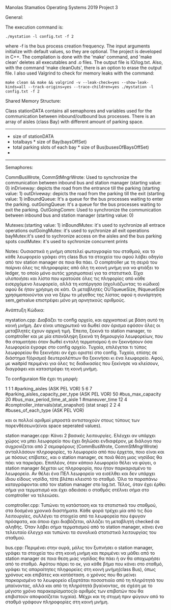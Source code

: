 Manolas Stamatios Operating Systems 2019 Project 3

General:

The execution command is:

    ./mystation -l config.txt -f 2 
where -f is the bus process creation frequency. The input arguments initialize with default values, so they are optional. The project is developed in C++. The compilation is done with the 'make' command, and 'make clean' deletes all executables and .ο files. The output file is IO/log.txt. Also, with the command 'make cleanOuts', there is an option to erase the output file. I also used Valgrind to check for memory leaks with the command:

    make clean && make && valgrind -v --leak-check=yes --show-leak-kinds=all --track-origins=yes --trace-children=yes ./mystation -l config.txt -f 2

Shared Memory Structure:

Class stationDATA contains all semaphores and variables used for the communication between inbound/outbound bus processes. There is an array of aisles (class Bay) with different amount of parking space.

 ******************************************************************
 * size of stationDATA
 * totalbays * size of Bay(baysOffSet)
 * total parking slots of each bay * size of Bus(busesOfBaysOffSet)
 * 
 ******************************************************************

Semaphores:

CommBusWrote, CommStMngrWrote: Used to synchronize the communication between inbound bus and station manager (starting value: 0)
inDriveway: depicts the road from the entrance till the parking (starting value: 1)
outDriveway: depicts the road from the parking till the exit (starting value: 1)
inBoundQueue: It's a queue for the bus processes waiting to enter the parking.
outGoingQueue: It's a queue for the bus processes waiting to exit the parking.
OutGoingComm: Used to synchronize the communication between inbound bus and station manager (starting value: 0)

Mutexes:(starting value: 1)
inBoundMutex: it's used to sychronize all entrace operations
outGoingMutex: it's used to sychronize all exit operations
bayMutex:it's used to sychronize access on the aisles and the bus parking spots
coutMutex: it's used to sychronize concurrent prints
	
Notes:
	Ουσιαστικά η μνήμη αποτελεί φωτογραφία του σταθμού, και το κάθε λεωφορείο γράφει στη class Bus τα στοιχεία
του αφού λάβει οδηγία από τον station manager σε ποια θα πάει. Ο comptroller με τη σειρά του παίρνει όλες τις
πληροφορίες από όλη τη κοινή μνήμη για να φτιάξει το ledger, το οποίο μόνο αυτός χρησιμοποιεί για τα στατιστικά.
	Είχα υλοποιήσει και λίστα που κρατούσε όλες τις πληφορίες από κάθε εισερχόμενο λεωφορείο, αλλά τη κατέργησα
(σχολιάζωντας το κώδικα) αφού δε ήταν χρήσιμη σε κάτι.
	Οι μεταβλητές OUTqueueSize, INqueueSize χρησιμοποιούνται για να ξέρω το μέγεθος της λίστας αφού η συνάρτηση
sem_getvalue επιστρέφει μόνο μη αρνητικούς αριθμούς.


Ανάπτυξη Κώδικα:

mystation.cpp:
	Διαβάζει το config αρχείο, και αρχικοποιεί με βάση αυτό τη κοινή μνήμη. Δεν είναι υποχρωτικό να δωθεί σαν όρισμα
εφόσον όλες οι μεταβλητές έχουν αρχική τιμή. Έπειτα, ξεκινά το station manager, το comptroller και με μία επανάληψη
ξεκινά τη δημιουργία λεωφορείων, που θα σταματήσει όταν δωθεί εντολή τερματισμού ή αν ξεκινήσουν όσα λεωφορεία έγραφε
στο config αρχείο. Τυχαία, επιλέγεται τι τύπος λεωφορείου θα ξεκινήσει αν έχει οριστεί στο config. Τυχαία, επίσης
σε διάστημα f(όρισμα) δευτερολέπτων θα ξεκινήσει κι ένα λεωφορείο. Αφού, με waitpid περιμένει για όλες τις διαδικασίες
που ξεκίνησε να κλείσουν, διαγράφει και καταστρέφει τη κοινή μνήμη.

Το configuraion file έχει τη μορφή:

1 1 1 #parking_aisles (ASK PEL VOR)
5 6 7 #parking_aisles_capacity_per_type (ASK PEL VOR)
50 #bus_max_capacity
20 #bus_max_period_time_at_aisle
1 #maneuver_time
12 4 #comptroller_intervals(stat_snapshot) (stat snap)
2 2 4 #buses_of_each_type (ASK PEL VOR)

και οι πολλοί αριθμοί μπροστά αντιστοιχούν στους τύπους των παρενθέσεων(είναι space seperated values).

station manager.cpp:
	Κάνει 2 βασικές λειτουργίες. Ελέγχει αν υπάρχει χώρος να μπει λεωφορείο που έχει δηλώσει ενδιαφέρον, με διάλογο που
συχρονίζεται από 2 σεμαφόρους (CommBusWrote, CommStMngrWrote) ανταλλάσουν πληροφορίες, το λεωφορείο από που έρχεται,
ποιο είναι και με πόσους επίβατες, και ο station manager, σε ποιά θέση μιας νησίδας θα πάει να παρκάρει. Επιπλέον, όταν
κάποιο λεωφορείο θέλει να φύγει, ο station manager δέχεται ως πληροφορία, που ήταν παρκαρισμένο το λεωφορείο. Αν θέλει
ένα ΠΕΛ λεωφορείο να εισέλθει και δεν υπάρχει ίδιου είδους νησίδα, τότε βλέπει κλειστό το σταθμό. Όλα τα παραπάνω 
καταγράφονται από τον station manager στο log.txt. Τέλος, όταν έχει έρθει σήμα για τερματισμό και έχει αδειάσει ο
σταθμός στέλνει σήμα στο comptroller να τελειώσει.

comptroller.cpp:
	Τυπώνει τη κατάσταση και τα στατιστικά του σταθμού, στα δοσμένα χρονικά διαστήματα. Κάθε φορά τρέχει μία από τις
δύο λειτουργίες, συλλέγει τα στοιχεία από τα λεωφορεία που έφυγαν πρόσφατα, και όποιο έχει διαβάζεται, αλλάζει τη μεταβλητή
checked σε αληθής. Όταν λάβει σήμα τερματισμού από το station manager, κάνει ένα τελευταίο έλεγχο και τυπώνει τα συνολικά
στατιστικά λειτουργίας του σταθμού.

bus.cpp:
	Περιμένει στην ουρά, μόλις τον ξυπνήσει ο station manager, γράφει τα στοιχεία του στη κοινή μνήμη και περιμένει να
μάθει από το station manager σε ποια θεση μιας νησίδας θα πάει ή αν θα αποχωρήσει από το σταθμό. Αφότου πάρει το οκ,
για κάθε βήμα που κάνει στο σταθμό, γράφει τις απαραίτητες πληφορείες στη κοινή μνήμη(class Bus), όπως χρόνους και επιβάτες
και κατάσταση. ο χρόνος που θα μείνει παρκαρισμένο το λεωφορείο εξαρτάται ποσοστιαία από τη πληρότητά του μπαίνοντας, αλλά
και από τη πληρότητά βγαίνοντας, σε σχέση με το μέγιστο χρόνο παρακαρίσματος(ο αριθμός των επιβατών που θα επιβιστούν
αποφασίζεται τυχαία). Μέχρι και τη στιγμή πριν φύγουν από το σταθμό γράφουν πληροφορίες στη κοινή μνήμη.